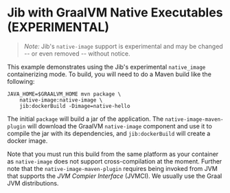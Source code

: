 # Jib with GraalVM Native Executables (EXPERIMENTAL)

> *Note:* Jib's `native-image` support is experimental and may be
> changed -- or even removed -- without notice.

This example demonstrates using the Jib's experimental `native_image`
containerizing mode.  To build, you will need to do a Maven build
like the following:

```
JAVA_HOME=$GRAALVM_HOME mvn package \
    native-image:native-image \
    jib:dockerBuild -Dimage=native-hello
```

The initial `package` will build a jar of the application.  The
`native-image-maven-plugin` will download the GraalVM `native-image`
component and use it to compile the jar with its dependencies, and
`jib:dockerBuild` will create a docker image.

Note that you must run this build from the same platform as your
container as `native-image` does not support cross-compilation at
the moment.  Further note that the `native-image-maven-plugin`
requires being invoked from JVM that supports the
_JVM Compier Interface_ (JVMCI).  We usually use the Graal JVM
distributions.

